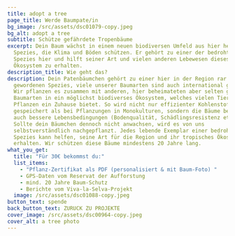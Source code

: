 ```yaml
---
title: adopt a tree
page_title: Werde Baumpate/in
bg_image: /src/assets/dsc01079-copy.jpeg
bg_alt: adopt a tree
subtitle: Schütze gefährdete Tropenbäume
excerpt: Dein Baum wächst in einem neuen biodiversen Umfeld aus hier heimischen
  Spezies, die Klima und Böden schützen. Er gehört zu einer der bedrohten
  Spezies hier und hilft seiner Art und vielen anderen Lebewesen dieses
  Ökosystem zu erhalten.
description_title: Wie geht das?
description: Dein Patenbäumchen gehört zu einer hier in der Region rar
  gewordenen Spezies, viele unserer Baumarten sind auch international gefährdet.
  Wir pflanzen es zusammen mit anderen, hier beheimateten aber selten gewordenen
  Baumarten in ein möglichst biodiverses Ökosystem, welches vielen Tieren und
  Pflanzen ein Zuhause bietet. So wird nicht nur effizienter Kohlenstoff
  gespeichert als bei Pflanzungen in Monokulturen, sondern die Bäume bekommen
  auch bessere Lebensbedingungen (Bodenqualität, Schädlingsresistenz etc.).
  Sollte dein Bäumchen dennoch nicht anwachsen, wird es von uns
  selbstverständlich nachgepflanzt. Jedes lebende Exemplar einer bedrohten
  Spezies kann helfen, seine Art für die Region und ihr tropisches Ökosystem zu
  erhalten. Wir schützen diese Bäume mindestens 20 Jahre lang.
what_you_get:
  title: "Für 30€ bekommst du:"
  list_items:
    - "Pflanz-Zertifikat als PDF (personalisiert & mit Baum-Foto) "
    - GPS-Daten vom Reservat der Aufforstung
    - mind. 20 Jahre Baum-Schutz
    - Berichte vom Viva-la-Selva-Projekt
  image: /src/assets/dsc01088-copy.jpeg
button_text: spende
back_button_text: ZURUCK ZU PROJEKTE
cover_image: /src/assets/dsc00964-copy.jpeg
cover_alt: a tree photo
---
```

